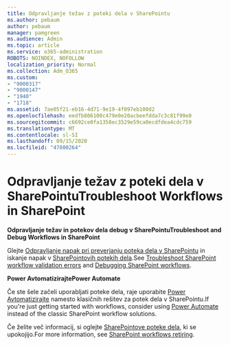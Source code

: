 ```yaml
---
title: Odpravljanje težav z poteki dela v SharePointu
ms.author: pebaum
author: pebaum
manager: pamgreen
ms.audience: Admin
ms.topic: article
ms.service: o365-administration
ROBOTS: NOINDEX, NOFOLLOW
localization_priority: Normal
ms.collection: Adm_O365
ms.custom:
- "9000317"
- "9000147"
- "1940"
- "1718"
ms.assetid: 7ae05f21-eb16-4d71-9e19-4f097eb100d2
ms.openlocfilehash: eedfb806100c479e0e20acbeefdda7c3c81f99e0
ms.sourcegitcommit: c6692ce0fa1358ec3529e59ca0ecdfdea4cdc759
ms.translationtype: MT
ms.contentlocale: sl-SI
ms.lasthandoff: 09/15/2020
ms.locfileid: "47800264"
---
```

# <a name="troubleshoot-workflows-in-sharepoint"></a><span data-ttu-id="9fbdd-102">Odpravljanje težav z poteki dela v SharePointu</span><span class="sxs-lookup"><span data-stu-id="9fbdd-102">Troubleshoot Workflows in SharePoint</span></span>

<span data-ttu-id="9fbdd-103">**Odpravljanje težav in potekov dela debug v SharePointu**</span><span class="sxs-lookup"><span data-stu-id="9fbdd-103">**Troubleshoot and Debug Workflows in SharePoint**</span></span>

<span data-ttu-id="9fbdd-104">Glejte [Odpravljanje napak pri preverjanju poteka dela v SharePointu](https://docs.microsoft.com/sharepoint/dev/general-development/troubleshooting-sharepoint-server-workflow-validation-errors-in-visio) in iskanje napak v [SharePointovih potekih dela](https://docs.microsoft.com/sharepoint/dev/general-development/debugging-sharepoint-server-workflows).</span><span class="sxs-lookup"><span data-stu-id="9fbdd-104">See [Troubleshoot SharePoint workflow validation errors](https://docs.microsoft.com/sharepoint/dev/general-development/troubleshooting-sharepoint-server-workflow-validation-errors-in-visio) and [Debugging SharePoint workflows](https://docs.microsoft.com/sharepoint/dev/general-development/debugging-sharepoint-server-workflows).</span></span>

<span data-ttu-id="9fbdd-105">**Power Avtomatizirajte**</span><span class="sxs-lookup"><span data-stu-id="9fbdd-105">**Power Automate**</span></span>

<span data-ttu-id="9fbdd-106">Če ste šele začeli uporabljati poteke dela, raje uporabite [Power Avtomatizirajte](https://docs.microsoft.com/power-automate/modern-approvals) namesto klasičnih rešitev za potek dela v SharePointu.</span><span class="sxs-lookup"><span data-stu-id="9fbdd-106">If you're just getting started with workflows, consider using [Power Automate](https://docs.microsoft.com/power-automate/modern-approvals) instead of the classic SharePoint workflow solutions.</span></span>

<span data-ttu-id="9fbdd-107">Če želite več informacij, si oglejte [SharePointove poteke dela](https://docs.microsoft.com/alchemyinsights/sharepoint-workflows-retiring), ki se upokojijo.</span><span class="sxs-lookup"><span data-stu-id="9fbdd-107">For more information, see [SharePoint workflows retiring](https://docs.microsoft.com/alchemyinsights/sharepoint-workflows-retiring).</span></span>
